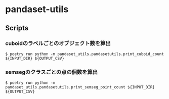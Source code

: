 # pandaset-utils

## Scripts

### cuboidのラベルごとのオブジェクト数を算出

```
$ poetry run python -m pandaset_utils.pandasetutils.print_cuboid_count ${INPUT_DIR} ${OUTPUT_CSV}
```

### semsegのクラスごとの点の個数を算出

```
$ poetry run python -m pandaset_utils.pandasetutils.print_semseg_point_count ${INPUT_DIR} ${OUTPUT_CSV}
```

